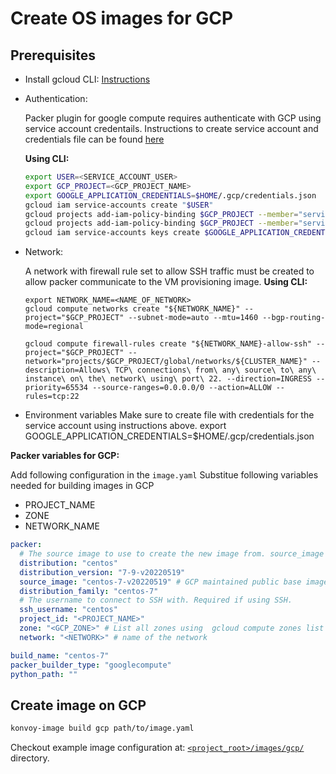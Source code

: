# Create OS images for GCP


## Prerequisites
- Install gcloud CLI: [Instructions](https://cloud.google.com/sdk/docs/install)
- Authentication:

    Packer plugin for google compute requires authenticate with GCP using service account credentails. Instructions to create service account and credentials file can be found [here](https://www.packer.io/plugins/builders/googlecompute#running-outside-of-google-cloud)

    **Using CLI:**
    ```bash
    export USER=<SERVICE_ACCOUNT_USER>
    export GCP_PROJECT=<GCP_PROJECT_NAME>
    export GOOGLE_APPLICATION_CREDENTIALS=$HOME/.gcp/credentials.json
    gcloud iam service-accounts create "$USER"
    gcloud projects add-iam-policy-binding $GCP_PROJECT --member="serviceAccount:$USER@$GCP_PROJECT.iam.gserviceaccount.com" --role=roles/compute.instanceAdmin.v1
    gcloud projects add-iam-policy-binding $GCP_PROJECT --member="serviceAccount:$USER@$GCP_PROJECT.iam.gserviceaccount.com" --role=roles/iam.serviceAccountUser
    gcloud iam service-accounts keys create $GOOGLE_APPLICATION_CREDENTIALS --iam-account="$USER@$GCP_PROJECT.iam.gserviceaccount.com"
    ```
- Network:

    A network with firewall rule set to allow SSH traffic must be created to allow packer communicate to the VM provisioning image.
    **Using CLI:**
    ```shell
    export NETWORK_NAME=<NAME_OF_NETWORK>
    gcloud compute networks create "${NETWORK_NAME}" --project="$GCP_PROJECT" --subnet-mode=auto --mtu=1460 --bgp-routing-mode=regional

    gcloud compute firewall-rules create "${NETWORK_NAME}-allow-ssh" --project="$GCP_PROJECT" --network="projects/$GCP_PROJECT/global/networks/${CLUSTER_NAME}" --description=Allows\ TCP\ connections\ from\ any\ source\ to\ any\ instance\ on\ the\ network\ using\ port\ 22. --direction=INGRESS --priority=65534 --source-ranges=0.0.0.0/0 --action=ALLOW --rules=tcp:22
    ```
- Environment variables
Make sure to create file with credentials for the service account using instructions above.
export GOOGLE_APPLICATION_CREDENTIALS=$HOME/.gcp/credentials.json

**Packer variables for GCP:**

Add following configuration in the `image.yaml`
Substitue following variables needed for building images in GCP
- PROJECT_NAME
- ZONE
- NETWORK_NAME

```yaml
packer:
  # The source image to use to create the new image from. source_image = `distribution`-`distribution_version`
  distribution: "centos"
  distribution_version: "7-9-v20220519"
  source_image: "centos-7-v20220519" # GCP maintained public base image
  distribution_family: "centos-7"
  # The username to connect to SSH with. Required if using SSH.
  ssh_username: "centos"
  project_id: "<PROJECT_NAME>"
  zone: "<GCP_ZONE>" # List all zones using  gcloud compute zones list
  network: "<NETWORK>" # name of the network

build_name: "centos-7"
packer_builder_type: "googlecompute"
python_path: ""
```

## Create image on GCP
```bash
konvoy-image build gcp path/to/image.yaml
```

Checkout example image configuration at: [`<project_root>/images/gcp/`](../../images/gcp) directory.
